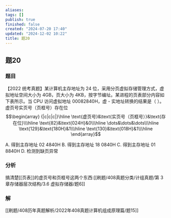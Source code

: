 ```yaml
---
aliases: 
tags: []
publish: true
finished: false
created: "2024-07-20 17:40"
updated: "2024-12-02 10:22"
title: 题20
---
```

## 题20
### 题目
【2022 统考真题】某计算机主存地址为 24 位，采用分页虚拟存储管理方式，虚拟地址空间大小为 4GB，页大小为 4KB，按字节编址。某进程的页表部分内容如下表所示。当 CPU 访问虚拟地址 00082840H，虚 - 实地址转换的结果是（ ）。
虚页号实页号（页框号）存在位
$$\begin{array} {|c|c|c|}\hline \text{虚页号}&\text{实页号（页框号）}&\text{存在位}\\\hline \text{82}&\text{024H}&0\\\hline \dots&\dots&\dots\\\hline \text{129}&\text{180H}&1\\\hline \text{130}&\text{018H}&1\\\hline \end{array}$$

A. 得到主存地址 02 4840H
B. 得到主存地址 18 0840H
C. 得到主存地址 01 8840H
D. 检测到缺页异常
### 分析
搞清楚[[页表]]的虚页号和页框号这两个东西:[[刷题/408真题分类/计组真题/第 3 章存储器层次结构/3.6 虚拟存储器/题6]]
### 解
[[刷题/408历年真题解析/2022年408真题计算机组成原理篇/题15]]
